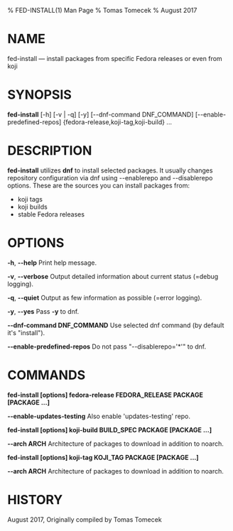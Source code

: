 % FED-INSTALL(1) Man Page
% Tomas Tomecek
% August 2017
# NAME
fed-install — install packages from specific Fedora releases or even from koji

# SYNOPSIS
**fed-install** [-h] [-v | -q] [-y] [--dnf-command DNF_COMMAND]
            [--enable-predefined-repos]
            {fedora-release,koji-tag,koji-build} ...

# DESCRIPTION
**fed-install** utilizes **dnf** to install selected packages. It usually
changes repository configuration via dnf using --enablerepo and --disablerepo
options. These are the sources you can install packages from:

 * koji tags
 * koji builds
 * stable Fedora releases

# OPTIONS
**-h**, **--help**
  Print help message.

**-v**, **--verbose**
  Output detailed information about current status (=debug logging).

**-q**, **--quiet**
  Output as few information as possible (=error logging).

**-y**, **--yes**
  Pass **-y** to dnf.

**--dnf-command DNF_COMMAND**
  Use selected dnf command (by default it's "install").

**--enable-predefined-repos**
  Do not pass "--disablerepo='\*'" to dnf.

# COMMANDS

**fed-install [options] fedora-release FEDORA_RELEASE PACKAGE [PACKAGE ...]**

  **--enable-updates-testing**
    Also enable 'updates-testing' repo.

**fed-install [options] koji-build BUILD_SPEC PACKAGE [PACKAGE ...]**

  **--arch ARCH**
    Architecture of packages to download in addition to noarch.

**fed-install [options] koji-tag KOJI_TAG PACKAGE [PACKAGE ...]**

  **--arch ARCH**
    Architecture of packages to download in addition to noarch.

# HISTORY
August 2017, Originally compiled by Tomas Tomecek
